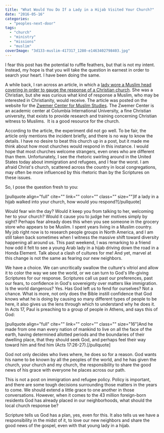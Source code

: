 ```yaml
---
title: "What Would You Do If a Lady in a Hijab Visited Your Church?"
date: "2016-05-16"
categories: 
  - "peoples-next-door"
tags: 
  - "church"
  - "ministry"
  - "missions"
  - "muslim"
coverImage: "3d133-muslim-417317_1280-e1463402798403.jpg"
---
```


I fear this post has the potential to ruffle feathers, but that is not my intent. Instead, my hope is that you will take the question in earnest in order to search your heart. I have been doing the same.

A while back, I ran across an article, in which a [lady wore a Muslim head covering in order to gauge the response of a Christian church](http://www.zwemercenter.com/visiting-a-church-with-a-headcovering/). She was a Christian, but she was curious what kind of response a Muslim, who may be interested in Christianity, would receive. The article was posted on the website for the [Zwemer Center for Muslim Studies](http://www.zwemercenter.com/introduction-to-zwemmer/). The Zwemer Center is an academic center at Columbia International University, a fine Christian university, that exists to provide research and training concerning Christian witness to Muslims.  It is a good resource for the church.

According to the article, the experiment did not go well. To be fair, the article only mentions the incident briefly, and there is no way to know the details. I have no desire to beat this church up in a post, but it made me think about how most churches would respond in this instance. I would hope that most churches welcome strangers, even ones who are different than them. Unfortunately, I see the rhetoric swirling around in the United States today about immigration and refugees, and I fear the worst. I am afraid Christ's church, scattered across the country in local congregations, may often be more influenced by this rhetoric than by the Scriptures on these issues.

So, I pose the question fresh to you:

\[pullquote align="full" cite="" link="" color="" class="" size=""\]If a lady in a hijab walked into your church, how would you respond?\[/pullquote\]

Would fear win the day? Would it keep you from talking to her, welcoming her to your church? Would it cause you to judge her motives simply by sight? Perhaps fear already does this when you see someone in the grocery store who appears to be Muslim. I spent years living in a Muslim country. My job right now is to research people groups in North America, and I am still taken back sometimes when I witness the massive shift toward diversity happening all around us. This past weekend, I was remarking to a friend how odd it felt to see a young Arab lady in a hijab driving down the road in a Honda Element. Talk about a clash of cultures for me! And yet, marvel at this change is not the same as fearing our new neighbors.

We have a choice. We can uncritically swallow the culture's vitriol and allow it to color the way we see the world, or we can turn to God's life-giving Scriptures for our response. Scriptures call us past our preferences, past our fears, to confidence in God's sovereignty over matters like immigration. Is the world dangerous? Yes. Has God left us to fend for ourselves? Not a chance. What is more, not only does the Bible instill confidence that God knows what he is doing by causing so many different types of people to be here, it also gives us the lens through which to understand why he does it. In Acts 17, Paul is preaching to a group of people in Athens, and says this of God:

\[pullquote align="full" cite="" link="" color="" class="" size="16"\]And he made from one man every nation of mankind to live on all the face of the earth, having determined allotted periods and the boundaries of their dwelling place, that they should seek God, and perhaps feel their way toward him and find him (Acts 17:26-27).\[/pullquote\]

God not only decides who lives where, he does so for a reason. God wants his name to be known by all the peoples of the world, and he has given the church, your church and my church, the responsibility to share the good news of his grace with everyone he places across our path.

This is not a post on immigration and refugee policy. Policy is important, and there are some tough decisions surrounding those matters in the years to come. We should extend a little grace to one another in those conversations. However, when it comes to the 43 million foreign-born residents God has already placed in our neighborhoods, what should the local church response be?

Scripture tells us God has a plan, yes, even for this. It also tells us we have a responsibility in the midst of it, to love our new neighbors and share the good news of the gospel, even with that young lady in a hijab.

